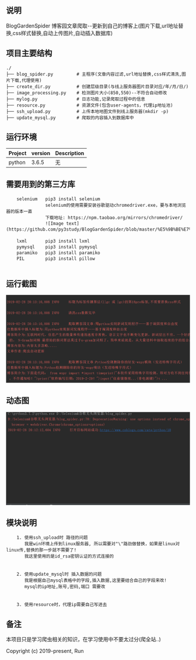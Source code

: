 ## 说明
BlogGardenSpider 
博客园文章爬取--更新到自己的博客上(图片下载,url地址替换,css样式替换,自动上传图片,自动插入数据库)

## 项目主要结构
```
./
├── blog_spider.py         # 主程序(文章内容过滤,url地址替换,css样式清洗,图片下载,代理使用)
├── create_dir.py          # 创建层级目录(与线上服务器图片目录对应/年/月/日/)
├── image_processing.py    # 检测图片大小(850,550)--不符合自动修改   
├── mylog.py               # 日志功能,记录爬取过程中的信息
├── resource.py            # 资源文件(包含user-agents，代理ip地址池)
├── ssh_upload.py          # 上传本地地图文件到线上服务器(mkdir -p)
├── update_mysql.py        # 爬取的内容插入到数据库中

```

## 运行环境
| Project | version | Description |
|---------|--------|-------------|
| python  | 3.6.5 | 无 |



## 需要用到的第三方库
```
	selenium   pip3 install selenium   
	           selenium的使用需要安装谷歌驱动chromedriver.exe，要与本地浏览器的版本一直
		       下载地址: https://npm.taobao.org/mirrors/chromedriver/
			   ![Image text](https://github.com/py3study/BlogGardenSpider/blob/master/%E5%9B%BE%E7%89%87%E5%8A%A0%E8%BD%BD/222.png)
		
	lxml       pip3 install lxml
	pymysql    pip3 install pymysql
	paramiko   pip3 install paramiko
	PIL        pip3 install pillow
	
```


## 运行截图
![Image text](https://github.com/py3study/BlogGardenSpider/blob/master/%E5%9B%BE%E7%89%87%E5%8A%A0%E8%BD%BD/111.png)


## 动态图
![Image text](https://github.com/py3study/BlogGardenSpider/blob/master/%E5%9B%BE%E7%89%87%E5%8A%A0%E8%BD%BD/blogspider.gif)




## 模块说明
```
	1. 使用ssh_upload时 路径的问题
	   我是win环境上传到linux服务器, 所以需要对"\"路劲做替换，如果是linux对linux传,替换的那一步就不需要了!
	   我这里使用的是id_rsa密钥认证的方式连接的
	   
	
	2. 使用update_mysql时 插入数据的问题
	   我是根据自己mysql表格中的字段,插入数据,这里要结合自己的字段来改!
	   mysql的ip地址,账号,密码,端口 需要改
	
	
	3. 使用resource时，代理ip需要自己写进去
```


## 备注
本项目只是学习爬虫相关的知识，在学习使用中不要太过分(爬全站..)


Copyright (c) 2019-present, Run